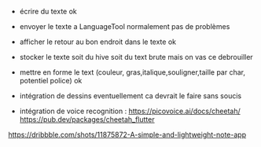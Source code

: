 - écrire du texte ok
- envoyer le texte a LanguageTool normalement pas de problèmes
- afficher le retour au bon endroit dans le texte ok
- stocker le texte soit du hive soit du text brute mais on vas ce debrouiller


- mettre en forme le text (couleur, gras,italique,souligner,taille par char, potentiel police)  ok

- intégration de dessins eventuellement ca devrait le faire sans soucis
- intégration de voice recognition : https://picovoice.ai/docs/cheetah/     https://pub.dev/packages/cheetah_flutter





https://dribbble.com/shots/11875872-A-simple-and-lightweight-note-app